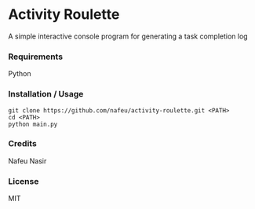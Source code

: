 # Activity Roulette

A simple interactive console program for generating a task completion log

### Requirements

Python

### Installation / Usage

```
git clone https://github.com/nafeu/activity-roulette.git <PATH>
cd <PATH>
python main.py
```



### Credits

Nafeu Nasir

### License

MIT
